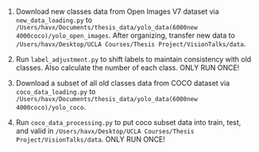 1. Download new classes data from Open Images V7 dataset via `new_data_loading.py` to `/Users/havx/Documents/thesis_data/yolo_data(6000new 4000coco)/yolo_open_images`. After organizing, transfer new data to `/Users/havx/Desktop/UCLA Courses/Thesis Project/VisionTalks/data`.

2. Run `label_adjustment.py` to shift labels to maintain consistency with old classes. Also calculate the number of each class. ONLY RUN ONCE!

3. Download a subset of all old classes data from COCO dataset via `coco_data_loading.py` to `/Users/havx/Documents/thesis_data/yolo_data(6000new 4000coco)/yolo_coco`.

4. Run `coco_data_processing.py` to put coco subset data into train, test, and valid in `/Users/havx/Desktop/UCLA Courses/Thesis Project/VisionTalks/data`. ONLY RUN ONCE!
